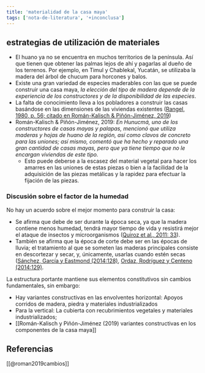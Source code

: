 ```yaml
---
title: 'materialidad de la casa maya'
tags: ['nota-de-literatura', '+inconclusa']
---
```

## estrategias de utilización de materiales

- El huano ya no se encuentra en muchos territorios de la península. Así que tienen que obtener las palmas lejos de ahí y pagarlas al dueño de los terrenos. Por ejemplo, en Timul y Chablekal, Yucatán, se utilizaba la madera del árbol de chucum para horcones y balos.
- Existe una gran variedad de especies maderables con las que se puede construir una casa maya, *la elección del tipo de madera depende de la experiencia de los constructores y de la disponibilidad de las especies*.
- La falta de conocimiento lleva a los pobladores a construir las casas basándose en las dimensiones de las viviendas existentes ([Rangel, 1980, p. 56; citado en Román-Kalisch & Piñón-Jiménez, 2019](https://www.redalyc.org/jatsRepo/4779/477958274014/html/index.html#redalyc_477958274014_ref14))
- Román-Kalisch & Piñón-Jiménez, 2019:  *En Hunucmá, uno de los constructores de casas mayas y palapas, mencionó que utiliza maderas y hojas de huano de la región, así como clavos de concreto para las uniones; así mismo, comentó que ha hecho y reparado una gran cantidad de casas mayas, pero que ya tiene tiempo que no le encargan viviendas de este tipo.*
    - Esto puede deberse a la escasez del material vegetal para hacer los amarres en las uniones de estas piezas o bien a la facilidad de la adquisición de las piezas metálicas y la rapidez para efectuar la fijación de las piezas.

### Discusión sobre el factor de la humedad

No hay un acuerdo sobre el mejor momento para construir la casa:

- Se afirma que debe de ser durante la época seca, ya que la madera contiene menos humedad, tendrá mayor tiempo de vida y resistirá mejor el ataque de insectos y microorganismos ([Quiroz et al., 2011: 33](https://www.redalyc.org/jatsRepo/4779/477958274014/html/index.html#redalyc_477958274014_ref13)).
- También se afirma que la época de corte debe ser en las épocas de lluvia; el tratamiento al que se someten las maderas principales consiste en descortezar y secar, y, únicamente, usarlas cuando estén secas ([Sánchez, García y Eastmond (2014:128)](https://www.redalyc.org/jatsRepo/4779/477958274014/html/index.html#redalyc_477958274014_ref16), [Ordaz, Rodríguez y Centeno (2014:129)](https://www.redalyc.org/jatsRepo/4779/477958274014/html/index.html#redalyc_477958274014_ref10).

La estructura portante mantiene sus elementos constitutivos sin cambios fundamentales, sin embargo:

- Hay variantes constructivas en las envolventes horizontal: Apoyos corridos de madera, piedra y materiales industrializados
- Para la vertical: La cubierta con recubrimientos vegetales y materiales industrializados;
- [[Román-Kalisch y Piñón-Jiménez (2019) variantes constructivas en los componentes de la casa maya]]

## Referencias

[[@roman2019cambios]]